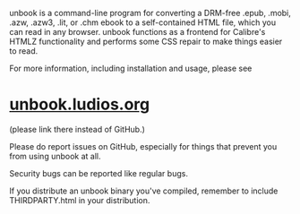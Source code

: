 unbook is a command-line program for converting a DRM-free .epub, .mobi,
.azw, .azw3, .lit, or .chm ebook to a self-contained HTML file, which you
can read in any browser. unbook functions as a frontend for Calibre's HTMLZ
functionality and performs some CSS repair to make things easier to read.

For more information, including installation and usage, please see
<h1><a href="https://unbook.ludios.org/">unbook.ludios.org</a></h1>

(please link there instead of GitHub.)

Please do report issues on GitHub, especially for things that prevent you
from using unbook at all.

Security bugs can be reported like regular bugs.

If you distribute an unbook binary you've compiled, remember to include
THIRDPARTY.html in your distribution.
